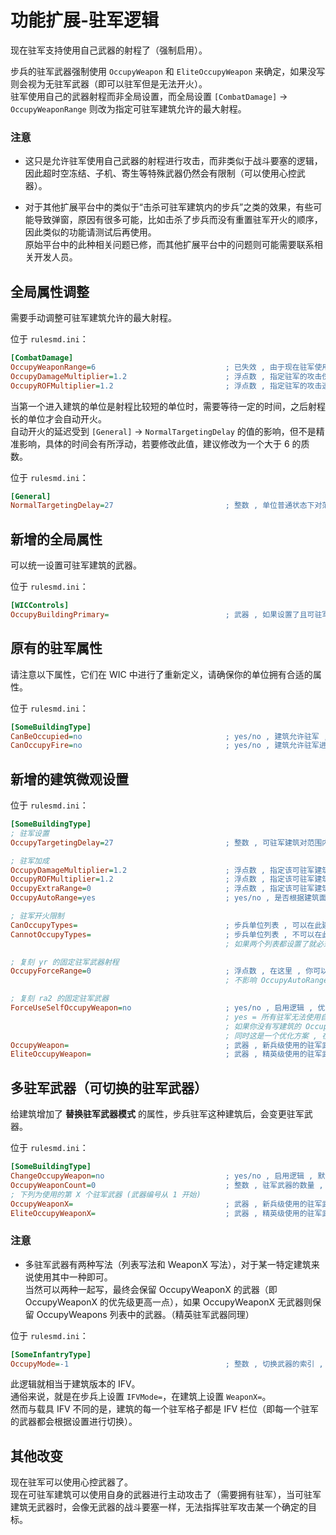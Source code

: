 # 功能扩展-驻军逻辑

现在驻军支持使用自己武器的射程了（强制启用）。

步兵的驻军武器强制使用 `OccupyWeapon` 和 `EliteOccupyWeapon` 来确定，如果没写则会视为无驻军武器（即可以驻军但是无法开火）。  
驻军使用自己的武器射程而非全局设置，而全局设置 `[CombatDamage]` -> `OccupyWeaponRange` 则改为指定可驻军建筑允许的最大射程。

### 注意

* 这只是允许驻军使用自己武器的射程进行攻击，而非类似于战斗要塞的逻辑，因此超时空冻结、子机、寄生等特殊武器仍然会有限制（可以使用心控武器）。

* 对于其他扩展平台中的类似于“击杀可驻军建筑内的步兵”之类的效果，有些可能导致弹窗，原因有很多可能，比如击杀了步兵而没有重置驻军开火的顺序，因此类似的功能请测试后再使用。  
原始平台中的此种相关问题已修，而其他扩展平台中的问题则可能需要联系相关开发人员。



## 全局属性调整

需要手动调整可驻军建筑允许的最大射程。

位于 `rulesmd.ini`：

```ini
[CombatDamage]
OccupyWeaponRange=6                             ; 已失效 , 由于现在驻军使用战斗要塞的模式自己打自己的 , 因此这个全局参数已经没有任何实际作用了 , 默认值是 6 , 单位 : 格子
OccupyDamageMultiplier=1.2                      ; 浮点数 , 指定驻军的攻击伤害倍率 , 默认值是 1.2
OccupyROFMultiplier=1.2                         ; 浮点数 , 指定驻军的攻击速度倍率 , 默认值是 1.2
```

当第一个进入建筑的单位是射程比较短的单位时，需要等待一定的时间，之后射程长的单位才会自动开火。  
自动开火的延迟受到 `[General]` -> `NormalTargetingDelay` 的值的影响，但不是精准影响，具体的时间会有所浮动，若要修改此值，建议修改为一个大于 6 的质数。

位于 `rulesmd.ini`：

```ini
[General]
NormalTargetingDelay=27                         ; 整数 , 单位普通状态下对范围内的目标进行攻击的延迟时间 , 它提供了一个精确的值 , 27 只是泰伯利亚之日的默认值 , 单位 : 帧
```



## 新增的全局属性

可以统一设置可驻军建筑的武器。

位于 `rulesmd.ini`：

```ini
[WICControls]
OccupyBuildingPrimary=                          ; 武器 , 如果设置了且可驻军建筑无武器 , 则此武器替代可驻军建筑的主武器 , 默认值是 空
```



## 原有的驻军属性

请注意以下属性，它们在 WIC 中进行了重新定义，请确保你的单位拥有合适的属性。

位于 `rulesmd.ini`：

```ini
[SomeBuildingType]
CanBeOccupied=no                                ; yes/no , 建筑允许驻军 , 默认值是 no
CanOccupyFire=no                                ; yes/no , 建筑允许驻军进行开火 , 默认值是 no
```



## 新增的建筑微观设置

位于 `rulesmd.ini`：

```ini
[SomeBuildingType]
; 驻军设置
OccupyTargetingDelay=27                         ; 整数 , 可驻军建筑对范围内的目标进行攻击的延迟时间 , 默认值是 [General] -> NormalTargetingDelay 的值

; 驻军加成
OccupyDamageMultiplier=1.2                      ; 浮点数 , 指定该可驻军建筑中驻军的攻击伤害倍率 , 默认值是 [CombatDamage] -> OccupyDamageMultiplier 的值
OccupyROFMultiplier=1.2                         ; 浮点数 , 指定该可驻军建筑中驻军的攻击速度倍率 , 默认值是 [CombatDamage] -> OccupyROFMultiplier 的值
OccupyExtraRange=0                              ; 浮点数 , 指定该可驻军建筑中驻军的攻击射程增加量 , 负数 = 减少射程 , 默认值是 0 , 单位 : 格子
OccupyAutoRange=yes                             ; yes/no , 是否根据建筑面积自动提升射程 , 避免驻军到拥有较大面积的建筑时步兵对外射程不足的问题 , 默认值是 yes

; 驻军开火限制
CanOccupyTypes=                                 ; 步兵单位列表 , 可以在此建筑驻军开火的步兵列表 (白名单) , 不写或留空表示所有人都可以开火 , 默认值是 空
CannotOccupyTypes=                              ; 步兵单位列表 , 不可以在此建筑驻军开火的步兵列表 (黑名单) , 默认值是 空
                                                ; 如果两个列表都设置了就必须同时满足两个列表才能开火 , 然后即使不能开火 , 单位也依然可以进入可驻军建筑

; 复刻 yr 的固定驻军武器射程
OccupyForceRange=0                              ; 浮点数 , 在这里 , 你可以恢复以前的固定射程的逻辑 , 强制此建筑的所有驻军都使用此射程 , 当此项大于 0 时生效 , 默认值是 0 , 单位 : 格子
                                                ; 不影响 OccupyAutoRange 的效果 , OccupyExtraRange 不再生效

; 复刻 ra2 的固定驻军武器
ForceUseSelfOccupyWeapon=no                     ; yes/no , 启用逻辑 , 优先级高于【多驻军武器】 , 默认值是 no
                                                ; yes = 所有驻军无法使用自己的驻军武器 , 改为使用建筑的 OccupyWeapon 武器开火
                                                ; 如果你没有写建筑的 OccupyWeapon , 则效果基本等同于 CanOccupyFire=no , 还请注意
                                                ; 同时这是一个优化方案 , 在要求所有步兵都使用同一个驻军武器时 , 它的性能会比较高
OccupyWeapon=                                   ; 武器 , 新兵级使用的驻军武器 , 默认值是 空
EliteOccupyWeapon=                              ; 武器 , 精英级使用的驻军武器 , 默认值是 空
```



## 多驻军武器（可切换的驻军武器）

给建筑增加了 **替换驻军武器模式** 的属性，步兵驻军这种建筑后，会变更驻军武器。

位于 `rulesmd.ini`：

```ini
[SomeBuildingType]
ChangeOccupyWeapon=no                           ; yes/no , 启用逻辑 , 默认值是 no
OccupyWeaponCount=0                             ; 整数 , 驻军武器的数量 , 小于 0 按 0 算 , 默认值是 0
; 下列为使用的第 X 个驻军武器 (武器编号从 1 开始)
OccupyWeaponX=                                  ; 武器 , 新兵级使用的驻军武器 , 默认值是 空
EliteOccupyWeaponX=                             ; 武器 , 精英级使用的驻军武器 , 默认值是 空
```

### 注意

* 多驻军武器有两种写法（列表写法和 WeaponX 写法），对于某一特定建筑来说使用其中一种即可。  
当然可以两种一起写，最终会保留 OccupyWeaponX 的武器（即 OccupyWeaponX 的优先级更高一点），如果 OccupyWeaponX 无武器则保留 OccupyWeapons 列表中的武器。（精英驻军武器同理）

位于 `rulesmd.ini`：

```ini
[SomeInfantryType]
OccupyMode=-1                                   ; 整数 , 切换武器的索引 , -1 = 使用 OccupyWeapon 作为驻军武器
```

此逻辑就相当于建筑版本的 IFV。  
通俗来说，就是在步兵上设置 `IFVMode=`，在建筑上设置 `WeaponX=`。  
然而与载具 IFV 不同的是，建筑的每一个驻军格子都是 IFV 栏位（即每一个驻军的武器都会根据设置进行切换）。



## 其他改变

现在驻军可以使用心控武器了。  
现在可驻军建筑可以使用自身的武器进行主动攻击了（需要拥有驻军），当可驻军建筑无武器时，会像无武器的战斗要塞一样，无法指挥驻军攻击某一个确定的目标。